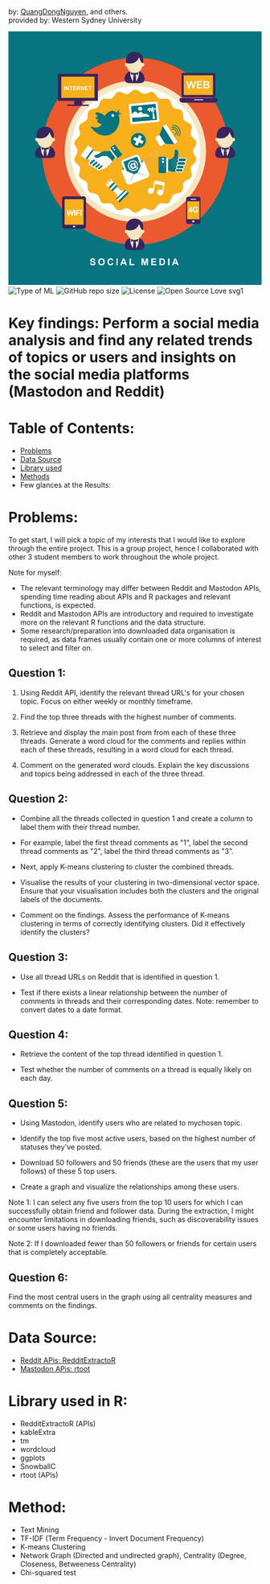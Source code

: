 by: [QuangDongNguyen](https://github.com/Quang2003-SpicyCarrot), and others.  
provided by: Western Sydney University



![banner](GitImage/SocialMedia.png)
![Type of ML](https://img.shields.io/badge/Type%20of%20ML-Binary%20Classification-red)
![GitHub repo size](https://img.shields.io/github/repo-size/Quang2003-SpicyCarrot/R_projects)
![License](https://img.shields.io/badge/Western%20Sydney%20University-WSU-darkred)
![Open Source Love svg1](https://badges.frapsoft.com/os/v1/open-source.svg?v=103)



# Key findings: Perform a social media analysis and find any related trends of topics or users and insights on the social media platforms (Mastodon and Reddit)

# Table of Contents:
- [Problems](#problems)
- [Data Source](#data-source)
- [Library used](#library-used-in-r)
- [Methods]()
- Few glances at the Results:


# Problems:
To get start, I will pick a topic of my interests that I would like to explore through the entire project. This is a group project, hence I collaborated with other
3 student members to work throughout the whole project.

Note for myself:
- The relevant terminology may differ between Reddit and Mastodon APIs, spending
time reading about APIs and R packages and relevant functions, is expected.  
- Reddit and Mastodon APIs are introductory and required  to
investigate more on the relevant R functions and the data structure.  
- Some research/preparation into downloaded data organisation is required, as data
frames usually contain one or more columns of interest to select and filter on.  

## Question 1:
1. Using Reddit API, identify the relevant thread URL's for your chosen topic. Focus
on either weekly or monthly timeframe.  

2. Find the top three threads with the highest number of comments.  

3. Retrieve and display the main post from from each of these three threads. Generate
a word cloud for the comments and replies within each of these threads, resulting in
a word cloud for each thread.  

4. Comment on the generated word clouds. Explain the key discussions and topics being
addressed in each of the three thread.  


## Question 2:
- Combine all the threads collected in question 1 and create a column to label
them with their thread number.

- For example, label the first thread comments as "1", label the second thread
comments as "2", label the third thread comments as "3".

- Next, apply K-means clustering to cluster the combined threads.

- Visualise the results of your clustering in two-dimensional vector space. Ensure that
your visualisation includes both the clusters and the original labels of the
documents.

- Comment on the findings. Assess the performance of K-means clustering in terms
of correctly identifying clusters. Did it effectively identify the clusters?



## Question 3:
- Use all thread URLs on Reddit that is identified in question 1.

- Test if there exists a linear relationship between the number of comments in threads
and their corresponding dates. Note: remember to convert dates to a date format.



## Question 4:
- Retrieve the content of the top thread identified in question 1.

- Test whether the number of comments on a thread is equally likely on each day.



## Question 5:
- Using Mastodon, identify users who are related to mychosen topic.

- Identify the top five most active users, based on the highest number of statuses
they've posted.

- Download 50 followers and 50 friends (these are the users that my user follows) of
these 5 top users.

- Create a graph and visualize the relationships among these users.

Note 1: I can select any five users from the top 10 users for which I can
successfully obtain friend and follower data. During the extraction, I might encounter
limitations in downloading friends, such as discoverability issues or some users
having no friends.

Note 2: If I downloaded fewer than 50 followers or friends for certain users that is completely acceptable.


## Question 6:
Find the most central users in the graph using all centrality measures and comments on the findings.


# Data Source:
- [Reddit APis: RedditExtractoR](https://cran.r-project.org/web/packages/RedditExtractoR/RedditExtractoR.pdf)
- [Mastodon APis: rtoot](https://cran.r-project.org/web/packages/rtoot/index.html)

# Library used in R:
- RedditExtractoR (APIs)
- kableExtra
- tm
- wordcloud
- ggplots
- SnowballC
- rtoot (APIs)


# Method:
- Text Mining
- TF-IDF (Term Frequency - Invert Document Frequency)
- K-means Clustering
- Network Graph (Directed and undirected graph), Centrality (Degree, Closeness, Betweeness Centrality)
- Chi-squared test